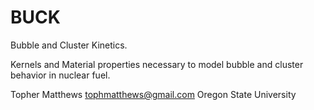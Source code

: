 BUCK
=====

Bubble and Cluster Kinetics.

Kernels and Material properties necessary to model bubble and cluster behavior in nuclear fuel.

Topher Matthews
tophmatthews@gmail.com
Oregon State University
